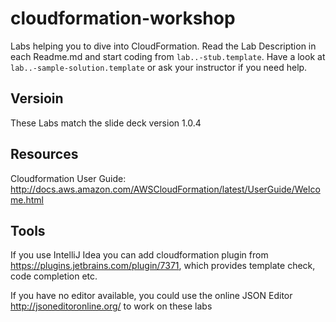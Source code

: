 # cloudformation-workshop

Labs helping you to dive into CloudFormation. Read the Lab Description in each Readme.md and 
start coding from ``lab..-stub.template``. 
Have a look at ``lab..-sample-solution.template`` or ask your instructor if you need help.

## Versioin
These Labs match the slide deck version 1.0.4

## Resources
Cloudformation User Guide: http://docs.aws.amazon.com/AWSCloudFormation/latest/UserGuide/Welcome.html

## Tools
If you use IntelliJ Idea you can add cloudformation plugin from https://plugins.jetbrains.com/plugin/7371, 
which provides template check, code completion etc.

If you have no editor available, you could use the online JSON Editor http://jsoneditoronline.org/ to work on these labs